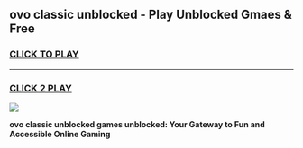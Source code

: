 
## ovo classic unblocked - Play Unblocked Gmaes & Free
<h3>
<a href="https://news.freeplayer.one?title=ovo_classic_unblocked&ref=23F">CLICK TO PLAY</a></h3>
<hr>

<h3>
<a href="https://news.freeplayer.one?title=ovo_classic_unblocked&ref=23F">CLICK 2 PLAY</a>
  
</h3>

<a href="https://news.freeplayer.one?title=ovo_classic_unblocked&ref=23F/"><img src="https://clearcache.store/games.png"></a>


**ovo classic unblocked games unblocked: Your Gateway to Fun and Accessible Online Gaming**
